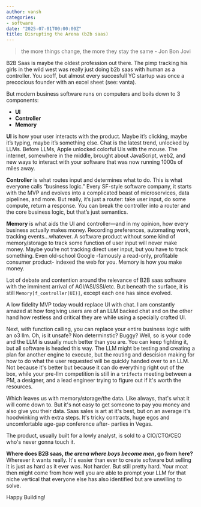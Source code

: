```yaml
---
author: vansh
categories:
- software
date: "2025-07-01T00:00:00Z"
title: Disrupting the Arena (b2b saas)
---
```


> the more things change, the more they stay the same - Jon Bon Jovi 

B2B Saas is maybe the oldest profession out there. The pimp tracking his girls in the wild west was really just doing b2b saas with human as a controller. You scoff, but almost every succesfull YC startup was once a precocious founder with an excel sheet (see: vanta).

But modern business software runs on computers and boils down to 3 components:
- **UI**
- **Controller**
- **Memory**

**UI** is how your user interacts with the product. Maybe it’s clicking, maybe it’s typing, maybe it’s something else. Chat is the latest trend, unlocked by LLMs. Before LLMs, Apple unlocked colorful UIs with the mouse. The internet, somewhere in the middle, brought about JavaScript, web2, and new ways to interact with your software that was now running 1000s of miles away.

**Controller** is what routes input and determines what to do. This is what everyone calls “business logic.” Every SF-style software company, it starts with the MVP and evolves into a complicated beast of microservices, data pipelines, and more. But really, it’s just a router: take user input, do some compute, return a response. You can break the controller into a router and the core business logic, but that’s just semantics.

**Memory** is what aids the UI and controller—and in my opinion, how every business actually makes money. Recording preferences, automating work, tracking events…whatever. A software product without some kind of memory/storage to track some function of user input will never make money. Maybe you’re not tracking direct user input, but you have to track something. Even old-school Google -famously a read-only, profitable consumer product- indexed the web for you. Memory is how you make money.

Lot of debate and contention around the relevance of B2B saas software with the imminent arrival of AGI/ASI/SSI/etc. But beneath the surface, it is still `Memory[f_controller(UI)]`, except each one has since evolved.

A low fidelity MVP today would replace UI with chat. I am constantly amazed at how forgiving users are of an LLM backed chat and on the other hand how restless and critical they are while using a specially crafted UI.

Next, with function calling, you can replace your entire business logic with an o3 llm. Oh, is it unsafe? Non determinstic? Buggy? Well, so is your code and the LLM is usually much better than you are. You can keep fighting it, but all software is headed this way. The LLM might be testing and creating a plan for another engine to execute, but the routing and descision making for how to do what the user requested will be quickly handed over to an LLM. Not because it's better but because it can do everything right out of the box, while your pre-llm competition is still in a `trifecta` meeting between a PM, a designer, and a lead engineer trying to figure out if it's worth the resources.

Which leaves us with memory/storage/the data. Like always, that's what it will come down to. But it's not easy to get someone to pay you money and also give you their data. Saas sales is art at it's best, but on an average it's hoodwinking with extra steps. It's tricky contracts, huge egos and uncomfortable age-gap conference after- parties in Vegas.

The product, usually built for a lowly analyst, is sold to a CIO/CTO/CEO who's never gonna touch it.

**Where does B2B saas, *the arena where boys become men*, go from here?** Wherever it wants really. It's easier than ever to create software but selling it is just as hard as it ever was. Not harder. But still pretty hard. Your moat then might come from how well you are able to prompt your LLM for that niche vertical that everyone else has also identified but are unwilling to solve.

Happy Building!
